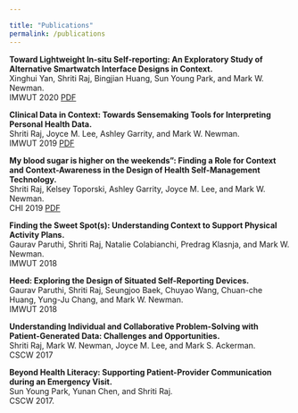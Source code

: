 ```yaml
---

title: "Publications"
permalink: /publications
---
```


<style>
.cite_text{
  font-family: arial;
  font-size: 12pt;
}
</style>


**Toward Lightweight In-situ Self-reporting: An Exploratory Study of Alternative Smartwatch Interface Designs in Context.**\
Xinghui Yan, Shriti Raj, Bingjian Huang, Sun Young Park, and Mark W. Newman.\
IMWUT 2020  [PDF](http://academicpages.github.io/files/paper1.pdf)


**Clinical Data in Context: Towards Sensemaking Tools for Interpreting Personal Health Data.**\
Shriti Raj, Joyce M. Lee, Ashley Garrity, and Mark W. Newman.\
IMWUT 2019 [PDF](http://academicpages.github.io/files/paper2.pdf) 

**My blood sugar is higher on the weekends”: Finding a Role for Context and Context-Awareness in the Design of Health Self-Management Technology.**\
Shriti Raj, Kelsey Toporski, Ashley Garrity, Joyce M. Lee, and Mark W. Newman.\
CHI 2019 [PDF](http://academicpages.github.io/files/paper3.pdf) 


**Finding the Sweet Spot(s): Understanding Context to Support Physical Activity Plans.**\
Gaurav Paruthi, Shriti Raj, Natalie Colabianchi, Predrag Klasnja, and Mark W. Newman.\
IMWUT 2018 


**Heed: Exploring the Design of Situated Self-Reporting Devices.**\
Gaurav Paruthi, Shriti Raj, Seungjoo Baek, Chuyao Wang, Chuan-che Huang, Yung-Ju Chang, and Mark W. Newman.\
IMWUT 2018 


**Understanding Individual and Collaborative Problem-Solving with Patient-Generated Data: Challenges and Opportunities.**\
Shriti Raj, Mark W. Newman, Joyce M. Lee, and Mark S. Ackerman.\
CSCW 2017


**Beyond Health Literacy: Supporting Patient-Provider Communication during an Emergency Visit.**\
Sun Young Park, Yunan Chen, and Shriti Raj.\
CSCW 2017.








